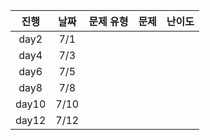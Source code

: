 | 진행 | 날짜 | 문제 유형 | 문제 | 난이도 |
|:---:|:---:|:---:|:---:|:---:|
| day2 | 7/1| |  |  |
| day4 | 7/3| |  |  |
| day6 | 7/5| |  |  |
| day8 | 7/8| |  |  |
| day10 | 7/10| |  |  |
| day12 | 7/12| |  |  |
